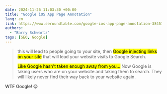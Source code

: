 ```yaml
---
date: 2024-11-26 11:03:30 +00:00
title: "Google iOS App Page Annotation"
lang: en
link: https://www.seroundtable.com/google-ios-app-page-annotation-38451.html
authors:
  - "Barry Schwartz"
tags: [SEO, Google]
---
```


> this will lead to people going to your site, then <mark>Google injecting links on your site</mark> that will lead your website visits to Google Search.
> 
> <mark>Like Google hasn't taken enough away from you...</mark> Now Google is taking users who are on your website and taking them to search. They will likely never find their way back to your website again.

WTF Google! 😡
